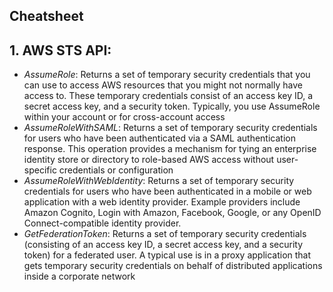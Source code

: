 ## Cheatsheet

## 1. AWS STS API:
  - *AssumeRole*: Returns a set of temporary security credentials that you can use to access AWS resources that you might not normally have access to. These temporary credentials consist of an access key ID, a secret access key, and a security token. Typically, you use AssumeRole within your account or for cross-account access
  - *AssumeRoleWithSAML*: Returns a set of temporary security credentials for users who have been authenticated via a SAML authentication response. This operation provides a mechanism for tying an enterprise identity store or directory to role-based AWS access without user-specific credentials or configuration
  - *AssumeRoleWithWebIdentity*: Returns a set of temporary security credentials for users who have been authenticated in a mobile or web application with a web identity provider. Example providers include Amazon Cognito, Login with Amazon, Facebook, Google, or any OpenID Connect-compatible identity provider.
  - *GetFederationToken*: Returns a set of temporary security credentials (consisting of an access key ID, a secret access key, and a security token) for a federated user. A typical use is in a proxy application that gets temporary security credentials on behalf of distributed applications inside a corporate network
